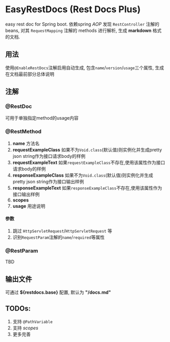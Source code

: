 # EasyRestDocs (Rest Docs Plus)

easy rest doc for Spring boot. 依赖spring *AOP* 发现 ``RestController`` 注解的 beans, 对其 ``RequestMapping`` 注解的 methods 进行解析, 生成 **markdown** 格式的文档.

## 用法
使用``@EnableRestDocs``注解启用自动生成, 包含``name``/``version``/``usage``三个属性, 生成在文档最前部分总体说明

## 注解

### @RestDoc
可用于单独指定method的usage内容

### @RestMethod
1. **name** 方法名
1. **requestExampleClass** 如果不为``Void.class``(默认值)则实例化并生成pretty json string作为接口请求body的样例
1. **requestExampleText** 如果``requestExampleClass``不存在,使用该属性作为接口请求body的样例
1. **responseExampleClass** 如果不为``Void.class``(默认值)则实例化并生成pretty json string作为接口输出样例
1. **responseExampleText** 如果``responseExampleClass``不存在,使用该属性作为接口输出样例
1. **scopes**
1. **usage** 用途说明

#### 参数
1. 跳过 ``HttpServletRequest``/``HttpServletRequest`` 等
1. 识别``RequestParam``注解的``name``/``required``等属性

### @RestParam
TBD

## 输出文件
可通过 **${restdocs.base}** 配置, 默认为 **"/docs.md"**

## TODOs:
1. 支持 ``@PathVariable``
1. 支持 *scopes*
1. 更多完善

